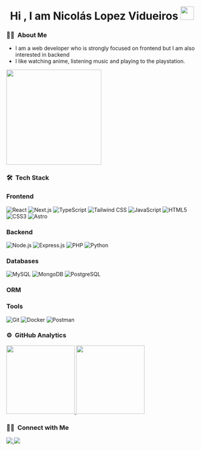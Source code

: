 <h1 align="center">Hi , I am Nicolás Lopez Vidueiros <img src="https://media.giphy.com/media/hvRJCLFzcasrR4ia7z/giphy.gif" width="35"></h1>

### 👨‍💻 &nbsp;About Me

- I am a web developer who is strongly focused on frontend but I am also interested in backend
- I like watching anime, listening music and playing to the playstation.

<img src="https://github.com/7oSkaaa/7oSkaaa/blob/main/Images/Right_Side.gif?raw=true" width = 250px>

### 🛠 &nbsp;Tech Stack

### Frontend
![React](https://img.shields.io/badge/React-%2361DAFB?style=for-the-badge&logo=react&logoColor=%23000)
![Next.js](https://img.shields.io/badge/Next.js-%23000000?style=for-the-badge&logo=next.js&logoColor=%23fff)
![TypeScript](https://img.shields.io/badge/TypeScript-%233178C6?style=for-the-badge&logo=typescript&logoColor=%23fff)
![Tailwind CSS](https://img.shields.io/badge/Tailwind_CSS-%2306B6D4?style=for-the-badge&logo=tailwindcss&logoColor=%23fff)
![JavaScript](https://img.shields.io/badge/JavaScript-%23F7DF1E?style=for-the-badge&logo=javascript&logoColor=%23000)
![HTML5](https://img.shields.io/badge/HTML5-%23E34F26?style=for-the-badge&logo=html5&logoColor=%23fff)
![CSS3](https://img.shields.io/badge/CSS3-%231572B6?style=for-the-badge&logo=css3&logoColor=%23fff)
![Astro](https://img.shields.io/badge/Astro-%23FF5D01?style=for-the-badge&logo=astro&logoColor=%23fff)

### Backend
![Node.js](https://img.shields.io/badge/Node.js-%23339933?style=for-the-badge&logo=node.js&logoColor=%23fff)
![Express.js](https://img.shields.io/badge/Express.js-%23000000?style=for-the-badge&logo=express&logoColor=%23fff)
![PHP](https://img.shields.io/badge/PHP-%23777BB4?style=for-the-badge&logo=php&logoColor=%23fff)
![Python](https://img.shields.io/badge/Python-%233776AB?style=for-the-badge&logo=python&logoColor=%23fff)

### Databases
![MySQL](https://img.shields.io/badge/MySQL-%234479A1?style=for-the-badge&logo=mysql&logoColor=%23fff)
![MongoDB](https://img.shields.io/badge/MongoDB-%2347A248?style=for-the-badge&logo=mongodb&logoColor=%23fff)
![PostgreSQL](https://img.shields.io/badge/PostgreSQL-%234169E1?style=for-the-badge&logo=postgresql&logoColor=%23fff)

### ORM

### Tools
![Git](https://img.shields.io/badge/Git-%23F05032?style=for-the-badge&logo=git&logoColor=%23fff)
![Docker](https://img.shields.io/badge/Docker-%230db7ed?style=for-the-badge&logo=docker&logoColor=%23fff)
![Postman](https://img.shields.io/badge/Postman-%23FF6C37?style=for-the-badge&logo=postman&logoColor=%23fff)

### ⚙️ &nbsp;GitHub Analytics

<p>
  <a href="https://github.com/Nico235711">
    <img height="180em" src="https://github-readme-stats-eight-theta.vercel.app/api?username=Nico235711&show_icons=true&theme=algolia&include_all_commits=true&count_private=true"/>
  </a>
  <a href="https://github.com/Nico235711">
    <img height="180em" src="https://github-readme-stats-eight-theta.vercel.app/api/top-langs/?username=Nico235711&layout=compact&langs_count=8&theme=algolia"/>
  </a>
</p>

### 🤝🏻 &nbsp;Connect with Me

<p>
  <a href="https://www.linkedin.com/in/nicolaslopezvidueiros/" target="_blank">
	  <img src="https://img.shields.io/badge/Nicolás_Lopez_Vidueiros-0077B5?style=for-the-badge&logo=linkedin&logoColor=white"/>
  </a>
  <a href="mailto:nicolas.lopez.vidueiros@gmail.com">
	  <img src="https://img.shields.io/badge/Nicolás_Lopez_Vidueiros-D14836?style=for-the-badge&logo=gmail&logoColor=white"/>
  </a>
</p>
